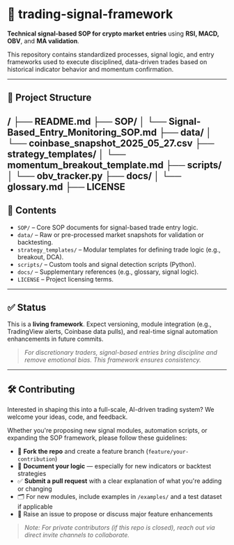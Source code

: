 # 🧠 trading-signal-framework

**Technical signal-based SOP for crypto market entries** using **RSI, MACD, OBV**, and **MA validation**.

This repository contains standardized processes, signal logic, and entry frameworks used to execute disciplined, data-driven trades based on historical indicator behavior and momentum confirmation.

---

## 📁 Project Structure
/
├── README.md
├── SOP/
│ └── Signal-Based_Entry_Monitoring_SOP.md
├── data/
│ └── coinbase_snapshot_2025_05_27.csv
├── strategy_templates/
│ └── momentum_breakout_template.md
├── scripts/
│ └── obv_tracker.py
├── docs/
│ └── glossary.md
├── LICENSE
---

## 📘 Contents

- `SOP/` – Core SOP documents for signal-based trade entry logic.
- `data/` – Raw or pre-processed market snapshots for validation or backtesting.
- `strategy_templates/` – Modular templates for defining trade logic (e.g., breakout, DCA).
- `scripts/` – Custom tools and signal detection scripts (Python).
- `docs/` – Supplementary references (e.g., glossary, signal logic).
- `LICENSE` – Project licensing terms.

---

## ✅ Status

This is a **living framework**. Expect versioning, module integration (e.g., TradingView alerts, Coinbase data pulls), and real-time signal automation enhancements in future commits.

> _For discretionary traders, signal-based entries bring discipline and remove emotional bias. This framework ensures consistency._

---

## 🛠️ Contributing

Interested in shaping this into a full-scale, AI-driven trading system? We welcome your ideas, code, and feedback.

Whether you're proposing new signal modules, automation scripts, or expanding the SOP framework, please follow these guidelines:

- 📌 **Fork the repo** and create a feature branch (`feature/your-contribution`)
- 🧪 **Document your logic** — especially for new indicators or backtest strategies
- ✅ **Submit a pull request** with a clear explanation of what you're adding or changing
- 🗂️ For new modules, include examples in `/examples/` and a test dataset if applicable
- 📣 Raise an issue to propose or discuss major feature enhancements

> _Note: For private contributors (if this repo is closed), reach out via direct invite channels to collaborate._
